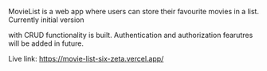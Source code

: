 MovieList is a web app where users can store their favourite movies in a list. Currently initial version

with CRUD functionality is built. Authentication and authorization fearutres will be added in future.

Live link: https://movie-list-six-zeta.vercel.app/
